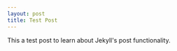```yaml
---
layout: post
title: Test Post
---
```


This a test post to learn about Jekyll's post functionality.
